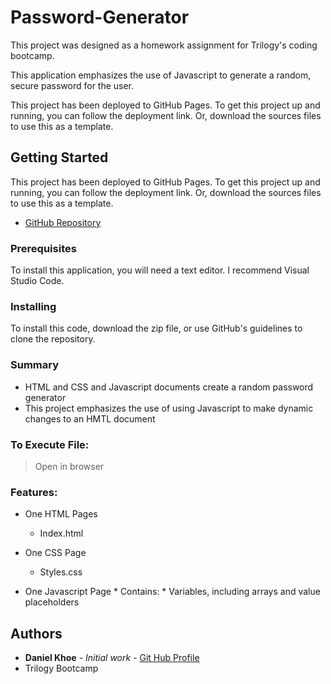 # Password-Generator

This project was designed as a homework assignment for Trilogy's coding bootcamp. 

This application emphasizes the use of Javascript to generate a random, secure password for the user. 

This project has been deployed to GitHub Pages. To get this project up and running, you can follow the deployment link. Or, download the sources files to use this as a template.

## Getting Started

This project has been deployed to GitHub Pages. To get this project up and running, you can follow the deployment link. Or, download the sources files to use this as a template.

* [GitHub Repository](https://github.com/Sasaki889?tab=repositories)

### Prerequisites

To install this application, you will need a text editor. I recommend Visual Studio Code. 

### Installing

To install this code, download the zip file, or use GitHub's guidelines to clone the repository. 

### Summary
* HTML and CSS and Javascript documents create a random password generator 
* This project emphasizes the use of using Javascript to make dynamic changes to an HMTL document

### To Execute File:
> Open in browser

### Features: 
* One HTML Pages
    * Index.html 
        
* One CSS Page
    * Styles.css
        
* One Javascript Page
        * Contains: 
        * Variables, including arrays and value placeholders
        
## Authors

* **Daniel Khoe** - *Initial work* - [Git Hub Profile](https://github.com/Sasaki889)
* Trilogy Bootcamp
